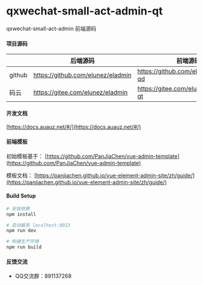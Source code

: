# qxwechat-small-act-admin-qt

qxwechat-small-act-admin 前端源码

#### 项目源码

|     |   后端源码  |   前端源码  |
|---  |--- | --- |
|  github   |  https://github.com/elunez/eladmin   |  https://github.com/elunez/eladmin-qd   |
|  码云   |  https://gitee.com/elunez/eladmin   |  https://gitee.com/elunez/eladmin-qt   |

#### 开发文档
[https://docs.auauz.net/#/](https://docs.auauz.net/#/)

#### 前端模板

初始模板基于： [https://github.com/PanJiaChen/vue-admin-template](https://github.com/PanJiaChen/vue-admin-template)

模板文档： [https://panjiachen.github.io/vue-element-admin-site/zh/guide/](https://panjiachen.github.io/vue-element-admin-site/zh/guide/)

#### Build Setup
``` bash
# 安装依赖
npm install

# 启动服务 localhost:8013
npm run dev

# 构建生产环境
npm run build
```

#### 反馈交流

- QQ交流群：891137268
